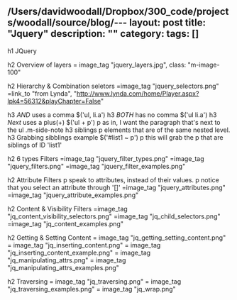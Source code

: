 /Users/davidwoodall/Dropbox/300_code/projects/woodall/source/blog/---
layout: post
title: "Jquery"
description: ""
category:
tags: []
---

h1 JQuery

h2 Overview of layers
= image_tag "jquery_layers.jpg", class: "m-image-100"

h2 Hierarchy & Combination seletors
=image_tag "jquery_selectors.png"
=link_to "from Lynda", "http://www.lynda.com/home/Player.aspx?lpk4=56312&playChapter=False"

h3 <em>AND</em> uses a comma $('ul, li.a')
h3 <em>BOTH</em> has no comma $('ul li.a')
h3 <em>Next</em> uses a plus(+) $('ul + p')
p as in, I want the paragraph that's next to the ul
.m-side-note
  h3 siblings
  p elements that are of the same nested level.
h3 Grabbing sibblings example $('#list1 ~ p')
p this will grab the p that are siblings of ID 'list1'

h2 6 types Filters
=image_tag "jquery_filter_types.png"
=image_tag "jquery_filters.png"
=image_tag "jquery_filter_examples.png"

h2 Attribute Filters
p speak to attributes, instead of their values.
p notice that you select an attribute through '[]'
=image_tag "jquery_attributes.png"
=image_tag "jquery_attribute_examples.png"

h2 Content & Visibility Filters
=image_tag "jq_content_visibility_selectors.png"
=image_tag "jq_child_selectors.png"
=image_tag "jq_content_examples.png"

h2 Getting & Setting Content
= image_tag "jq_getting_setting_content.png"
= image_tag "jq_inserting_content.png"
= image_tag "jq_inserting_content_example.png"
= image_tag "jq_manipulating_attrs.png"
= image_tag "jq_manipulating_attrs_examples.png"

h2 Traversing
= image_tag "jq_traversing.png"
= image_tag "jq_traversing_examples.png"
= image_tag "jq_wrap.png"
